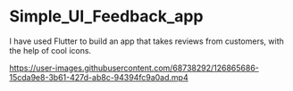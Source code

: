 # Simple_UI_Feedback_app

I have used Flutter to build an app that takes reviews from customers, with the help of cool icons.

https://user-images.githubusercontent.com/68738292/126865686-15cda9e8-3b61-427d-ab8c-94394fc9a0ad.mp4

